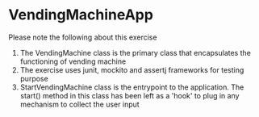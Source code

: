 # VendingMachineApp

Please note the following about this exercise

1. The VendingMachine class is the primary class that encapsulates the functioning of vending machine
2. The exercise uses junit, mockito and assertj frameworks for testing purpose
3. StartVendingMachine class is the entrypoint to the application. The start() method in this class has been left as a 'hook'
to plug in any mechanism to collect the user input
